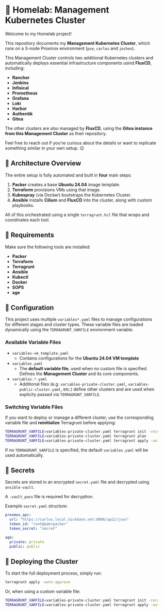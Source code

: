 # 🏡 Homelab: Management Kubernetes Cluster
Welcome to my Homelab project!

This repository documents my **Management Kubernetes Cluster**, which runs on a 3-node Proxmox environment (`pve`, `carlos` and `jochen`).

This Management Cluster controls two additional Kubernetes clusters and automatically deploys essential infrastructure components usind **FluxCD**, including:
- **Rancher**
- **Jenkins**
- **Infisical**
- **Prometheus**
- **Grafana**
- **Loki**
- **Harbor**
- **Authentik**
- **Gitea**

The other clusters are also managed by **FluxCD**, using the **Gitea instance from this Management Cluster** as their repository. 

Feel free to reach out if you're curious about the details or want to replicate something similar in your own setup. 😉

## 🧱 Architecture Overview
The entire setup is fully automated and built in **four** main steps:
1. **Packer** creates a base **Ubuntu 24.04** image template.
2. **Terraform** provisions VMs using that image.
3. **Kubespray** (via Docker) bootstraps the Kubernetes Cluster.
4. **Ansible** installs **Cilium** and **FluxCD** into the cluster, along with custom playbooks.

All of this orchestrated using a single `terragrunt.hcl` file that wraps and coordinates each tool.

## 🧰 Requirements
Make sure the following tools are installed:
- **Packer**
- **Terraform**
- **Terragrunt**
- **Ansible**
- **Kubectl**
- **Docker**
- **SOPS**
- **age**

## 🧩 Configuration
This project uses multiple `variables*.yaml` files to manage configurations for different stages and cluster types. These variable files are loaded dynamically using the `TERRAGRUNT_VARFILE` environment variable.

### Available Variable Files
- `variables-vm_template.yaml` 
  - Contains configurations for the **Ubuntu 24.04 VM template**
- `variables.yaml`
  - The **default variable file**, used when no custom file is specified. Defines the **Management Cluster** and its core components.
- `variables.*.yaml`
  - Additional files (e.g. `variables-private-cluster.yaml`, `variables-public-cluster.yaml`, etc.) define other clusters and are used when explicity passed via `TERRAGRUNT_VARFILE`.

### Switching Variable Files
If you want to deploy or manage a different cluster, use the corresponding variable file and **reinitialize** Terragrunt before applying:
```bash
TERRAGRUNT_VARFILE=variables-private-cluster.yaml terragrunt init -reconfigure
TERRAGRUNT_VARFILE=variables-private-cluster.yaml terragrunt plan
TERRAGRUNT_VARFILE=variables-private-cluster.yaml terragrunt apply -auto-approve
```
If no `TERRAGRUNT_VARFILE` is specified, the default `variables.yaml` will be used automatically.

## 🔐 Secrets
Secrets are stored in an encrypted `secret.yaml` file and decrypted using `ansible-vault`.

A `.vault_pass` file is required for decryption.

Example `secret.yaml` structure:
```yaml
proxmox_api:
  url: "https://carlos.local.nickdann.net:8006/api2/json"
  token_id: "root@pam!packer"
  token_secret: "secret"

age:
  private: private
  public: public
```

## 🚀 Deploying the Cluster
To start the full deployment process, simply run:
```bash
terragrunt apply -auto-approve
```
Or, when using a custom variable file:
```bash
TERRAGRUNT_VARFILE=variables-private-cluster.yaml terragrunt init -reconfigure
TERRAGRUNT_VARFILE=variables-private-cluster.yaml terragrunt apply -auto-approve
```